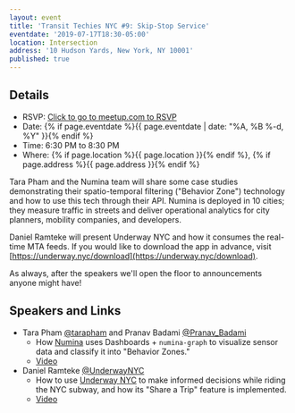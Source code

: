 ```yaml
---
layout: event
title: 'Transit Techies NYC #9: Skip-Stop Service'
eventdate: '2019-07-17T18:30-05:00'
location: Intersection
address: '10 Hudson Yards, New York, NY 10001'
published: true
---
```


## Details

- RSVP: [Click to go to meetup.com to RSVP](https://www.meetup.com/Transit-Techies-NYC/events/262457848/)
- Date: {% if page.eventdate %}{{ page.eventdate | date: "%A, %B %-d, %Y" }}{% endif %}
- Time: 6:30 PM to 8:30 PM
- Where: {% if page.location %}{{ page.location }}{% endif %}, {% if page.address %}{{ page.address }}{% endif %}

Tara Pham and the Numina team will share some case studies demonstrating their spatio-temporal filtering ("Behavior Zone") technology and how to use this tech through their API. Numina is deployed in 10 cities; they measure traffic in streets and deliver operational analytics for city planners, mobility companies, and developers.

Daniel Ramteke will present Underway NYC and how it consumes the real-time MTA feeds. If you would like to download the app in advance, visit [https://underway.nyc/download](https://underway.nyc/download).

As always, after the speakers we'll open the floor to announcements anyone might have!

## Speakers and Links

- Tara Pham [@tarapham](https://twitter.com/tarapham) and Pranav Badami [@Pranav_Badami](https://twitter.com/Pranav_Badami)
  - How [Numina](http://www.numina.co/) uses Dashboards + `numina-graph` to visualize sensor data and classify it into "Behavior Zones."
  - [Video](https://www.youtube.com/watch?v=NmPU3rK4dP4)
- Daniel Ramteke [@UnderwayNYC](https://twitter.com/UnderwayNYC)
  - How to use [Underway NYC](https://underway.nyc/download) to make informed decisions while riding the NYC subway, and how its "Share a Trip" feature is implemented.
  - [Video](https://www.youtube.com/watch?v=jU7gwSsrej0)
